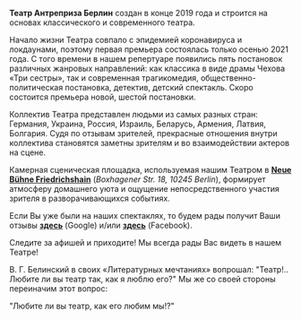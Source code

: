 <b class="big-font">Театр Антреприза Берлин</b> создан в конце 2019 года и строится на основах классического и современного театра.

Начало жизни Театра совпало с эпидемией коронавируса и локдаунами, поэтому первая премьера состоялась только осенью 2021 года. С того времени в нашем репертуаре появились пять постановок различных жанровых направлений: как классика в виде драмы Чехова «Три сестры», так и современная трагикомедия, общественно-политическая постановка, детектив, детский спектакль. Скоро состоится премьера новой, шестой постановки.

Коллектив Театра представлен людьми из самых разных стран: Германия, Украина, Россия, Израиль, Беларусь, Армения, Латвия, Болгария. Судя по отзывам зрителей, прекрасные отношения внутри коллектива становятся заметны зрителям и во взаимодействии актеров на сцене.

Камерная сценическая площадка, используемая нашим Театром в <a href="https://www.neue-buehne-friedrichshain.de" target="_blank"	rel="noopener external"><b>Neue Bühne Friedrichshain</b></a> (<i>Boxhagener Str. 18, 10245 Berlin</i>), формирует атмосферу домашнего уюта и ощущение непосредственного участия зрителя в разворачивающихся событиях.

Если Вы уже были на наших спектаклях, то будем рады получит Ваши отзывы <a href="https://g.page/r/CXSamsbDK3NlEBI/review" target="_blank"	rel="noopener external"><b>здесь</b></a> (Google) и/или <a href=" https://www.facebook.com/AntreprizaBerlin/reviews" target="_blank"	rel="noopener external"><b>здесь</b></a> (Facebook).

Следите за афишей и приходите! Мы всегда рады Вас видеть в нашем Театре!

В. Г. Белинский в своих «Литературных мечтаниях» вопрошал: "Театр!.. Любите ли вы театр так, как я люблю его?" Мы же со своей стороны переиначим этот вопрос:

<div class="motto">"Любите ли вы театр, как его любим мы!?"</в>
